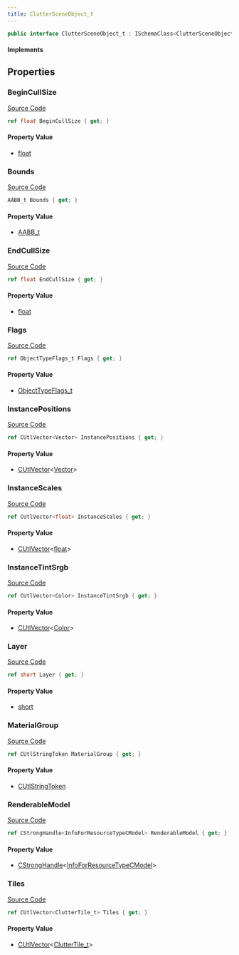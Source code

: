 ```yaml
---
title: ClutterSceneObject_t
---
```


```csharp
public interface ClutterSceneObject_t : ISchemaClass<ClutterSceneObject_t>, ISchemaField, ISchemaClass, INativeHandle
```

#### Implements

## Properties

### BeginCullSize

[Source Code](https://github.com/swiftly-solution/swiftlys2/blob/main/managed/src/SwiftlyS2.Generated/Schemas/Interfaces/ClutterSceneObject_t.cs#L35)

```csharp
ref float BeginCullSize { get; }
```

#### Property Value

- [float](https://learn.microsoft.com/dotnet/api/system.single)

### Bounds

[Source Code](https://github.com/swiftly-solution/swiftlys2/blob/main/managed/src/SwiftlyS2.Generated/Schemas/Interfaces/ClutterSceneObject_t.cs#L17)

```csharp
AABB_t Bounds { get; }
```

#### Property Value

- [AABB_t](/docs/api/shared/schemadefinitions/aabb_t)

### EndCullSize

[Source Code](https://github.com/swiftly-solution/swiftlys2/blob/main/managed/src/SwiftlyS2.Generated/Schemas/Interfaces/ClutterSceneObject_t.cs#L37)

```csharp
ref float EndCullSize { get; }
```

#### Property Value

- [float](https://learn.microsoft.com/dotnet/api/system.single)

### Flags

[Source Code](https://github.com/swiftly-solution/swiftlys2/blob/main/managed/src/SwiftlyS2.Generated/Schemas/Interfaces/ClutterSceneObject_t.cs#L19)

```csharp
ref ObjectTypeFlags_t Flags { get; }
```

#### Property Value

- [ObjectTypeFlags_t](/docs/api/shared/schemadefinitions/objecttypeflags_t)

### InstancePositions

[Source Code](https://github.com/swiftly-solution/swiftlys2/blob/main/managed/src/SwiftlyS2.Generated/Schemas/Interfaces/ClutterSceneObject_t.cs#L23)

```csharp
ref CUtlVector<Vector> InstancePositions { get; }
```

#### Property Value

- [CUtlVector](/docs/api/-1)<[Vector](/docs/api/shared/natives/vector)>

### InstanceScales

[Source Code](https://github.com/swiftly-solution/swiftlys2/blob/main/managed/src/SwiftlyS2.Generated/Schemas/Interfaces/ClutterSceneObject_t.cs#L25)

```csharp
ref CUtlVector<float> InstanceScales { get; }
```

#### Property Value

- [CUtlVector](/docs/api/-1)<[float](https://learn.microsoft.com/dotnet/api/system.single)>

### InstanceTintSrgb

[Source Code](https://github.com/swiftly-solution/swiftlys2/blob/main/managed/src/SwiftlyS2.Generated/Schemas/Interfaces/ClutterSceneObject_t.cs#L27)

```csharp
ref CUtlVector<Color> InstanceTintSrgb { get; }
```

#### Property Value

- [CUtlVector](/docs/api/-1)<[Color](/docs/api/shared/natives/color)>

### Layer

[Source Code](https://github.com/swiftly-solution/swiftlys2/blob/main/managed/src/SwiftlyS2.Generated/Schemas/Interfaces/ClutterSceneObject_t.cs#L21)

```csharp
ref short Layer { get; }
```

#### Property Value

- [short](https://learn.microsoft.com/dotnet/api/system.int16)

### MaterialGroup

[Source Code](https://github.com/swiftly-solution/swiftlys2/blob/main/managed/src/SwiftlyS2.Generated/Schemas/Interfaces/ClutterSceneObject_t.cs#L33)

```csharp
ref CUtlStringToken MaterialGroup { get; }
```

#### Property Value

- [CUtlStringToken](/docs/api/shared/natives/cutlstringtoken)

### RenderableModel

[Source Code](https://github.com/swiftly-solution/swiftlys2/blob/main/managed/src/SwiftlyS2.Generated/Schemas/Interfaces/ClutterSceneObject_t.cs#L31)

```csharp
ref CStrongHandle<InfoForResourceTypeCModel> RenderableModel { get; }
```

#### Property Value

- [CStrongHandle](/docs/api/shared/natives/cstronghandle-1)<[InfoForResourceTypeCModel](/docs/api/shared/schemadefinitions/infoforresourcetypecmodel)>

### Tiles

[Source Code](https://github.com/swiftly-solution/swiftlys2/blob/main/managed/src/SwiftlyS2.Generated/Schemas/Interfaces/ClutterSceneObject_t.cs#L29)

```csharp
ref CUtlVector<ClutterTile_t> Tiles { get; }
```

#### Property Value

- [CUtlVector](/docs/api/-1)<[ClutterTile_t](/docs/api/shared/schemadefinitions/cluttertile_t)>

